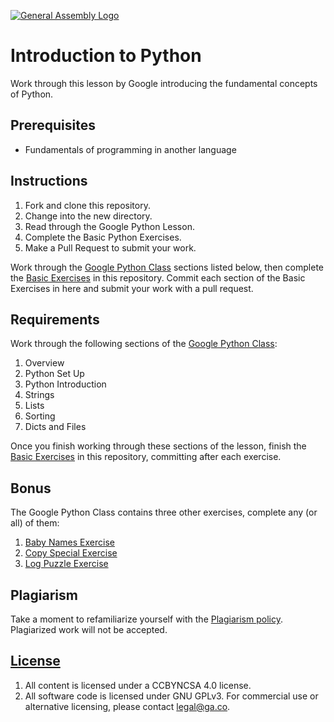 [![General Assembly Logo](https://camo.githubusercontent.com/1a91b05b8f4d44b5bbfb83abac2b0996d8e26c92/687474703a2f2f692e696d6775722e636f6d2f6b6538555354712e706e67)](https://generalassemb.ly/education/web-development-immersive)

# Introduction to Python

Work through this lesson by Google introducing the fundamental concepts of
Python.

## Prerequisites

* Fundamentals of programming in another language

## Instructions

1. Fork and clone this repository.
1. Change into the new directory.
1. Read through the Google Python Lesson.
1. Complete the Basic Python Exercises.
1. Make a Pull Request to submit your work.

Work through the [Google Python
Class](https://developers.google.com/edu/python/) sections listed below, then
complete the [Basic
Exercises](https://developers.google.com/edu/python/exercises/basic) in this
repository. Commit each section of the Basic Exercises in here and submit your
work with a pull request.

## Requirements

Work through the following sections of the [Google Python
Class](https://developers.google.com/edu/python/):

1. Overview
1. Python Set Up
1. Python Introduction
1. Strings
1. Lists
1. Sorting
1. Dicts and Files

Once you finish working through these sections of the lesson, finish the [Basic
Exercises](https://developers.google.com/edu/python/exercises/basic) in this
repository, committing after each exercise.

## Bonus

The Google Python Class contains three other exercises, complete any (or all) of
them:

1. [Baby Names Exercise](https://developers.google.com/edu/python/exercises/baby-names)
1. [Copy Special Exercise](https://developers.google.com/edu/python/exercises/copy-special)
1. [Log Puzzle Exercise](https://developers.google.com/edu/python/exercises/log-puzzle)

## Plagiarism

Take a moment to refamiliarize yourself with the [Plagiarism policy](https://git.generalassemb.ly/DC-WDI/Administrative/blob/master/plagiarism.md). Plagiarized work will not be accepted.

## [License](LICENSE)

1.  All content is licensed under a CC­BY­NC­SA 4.0 license.
1.  All software code is licensed under GNU GPLv3. For commercial use or
    alternative licensing, please contact legal@ga.co.
